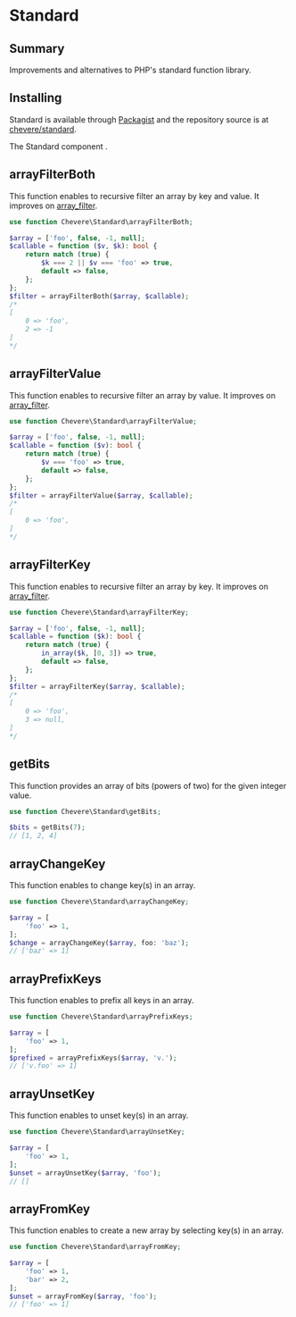 # Standard

## Summary

Improvements and alternatives to PHP's standard function library.

## Installing

Standard is available through [Packagist](https://packagist.org/packages/chevere/standard) and the repository source is at [chevere/standard](https://github.com/chevere/standard).

The Standard component .

## arrayFilterBoth

This function enables to recursive filter an array by key and value. It improves on [array_filter](https://www.php.net/manual/en/function.array-filter.php).

```php
use function Chevere\Standard\arrayFilterBoth;

$array = ['foo', false, -1, null];
$callable = function ($v, $k): bool {
    return match (true) {
        $k === 2 || $v === 'foo' => true,
        default => false,
    };
};
$filter = arrayFilterBoth($array, $callable);
/*
[
    0 => 'foo',
    2 => -1
]
*/
```

## arrayFilterValue

This function enables to recursive filter an array by value. It improves on [array_filter](https://www.php.net/manual/en/function.array-filter.php).

```php
use function Chevere\Standard\arrayFilterValue;

$array = ['foo', false, -1, null];
$callable = function ($v): bool {
    return match (true) {
        $v === 'foo' => true,
        default => false,
    };
};
$filter = arrayFilterValue($array, $callable);
/*
[
    0 => 'foo',
]
*/
```

## arrayFilterKey

This function enables to recursive filter an array by key. It improves on [array_filter](https://www.php.net/manual/en/function.array-filter.php).

```php
use function Chevere\Standard\arrayFilterKey;

$array = ['foo', false, -1, null];
$callable = function ($k): bool {
    return match (true) {
        in_array($k, [0, 3]) => true,
        default => false,
    };
};
$filter = arrayFilterKey($array, $callable);
/*
[
    0 => 'foo',
    3 => null,
]
*/
```

## getBits

This function provides an array of bits (powers of two) for the given integer value.

```php
use function Chevere\Standard\getBits;

$bits = getBits(7);
// [1, 2, 4]
```

## arrayChangeKey

This function enables to change key(s) in an array.

```php
use function Chevere\Standard\arrayChangeKey;

$array = [
    'foo' => 1,
];
$change = arrayChangeKey($array, foo: 'baz');
// ['baz' => 1]
```

## arrayPrefixKeys

This function enables to prefix all keys in an array.

```php
use function Chevere\Standard\arrayPrefixKeys;

$array = [
    'foo' => 1,
];
$prefixed = arrayPrefixKeys($array, 'v.');
// ['v.foo' => 1]
```

## arrayUnsetKey

This function enables to unset key(s) in an array.

```php
use function Chevere\Standard\arrayUnsetKey;

$array = [
    'foo' => 1,
];
$unset = arrayUnsetKey($array, 'foo');
// []
```

## arrayFromKey

This function enables to create a new array by selecting key(s) in an array.

```php
use function Chevere\Standard\arrayFromKey;

$array = [
    'foo' => 1,
    'bar' => 2,
];
$unset = arrayFromKey($array, 'foo');
// ['foo' => 1]
```
